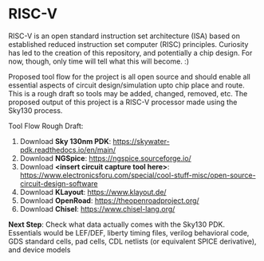 # RISC-V
RISC-V is an open standard instruction set architecture (ISA) based on established reduced instruction set computer (RISC) principles. Curiosity has led to the creation of this repository, and potentially a chip design. For now, though, only time will tell what this will become. :)

Proposed tool flow for the project is all open source and should enable all essential aspects of circuit design/simulation upto chip place and route. This is a rough draft so tools may be added, changed, removed, etc. The proposed output of this project is a RISC-V processor made using the Sky130 process.

Tool Flow Rough Draft: 
1. Download **Sky 130nm PDK**: https://skywater-pdk.readthedocs.io/en/main/
2. Download **NGSpice**: https://ngspice.sourceforge.io/
3. Download **\<insert circuit capture tool here>**: https://www.electronicsforu.com/special/cool-stuff-misc/open-source-circuit-design-software
4. Download **KLayout**: https://www.klayout.de/
5. Download **OpenRoad**: https://theopenroadproject.org/
6. Download **Chisel**: https://www.chisel-lang.org/

**Next Step**: Check what data actually comes with the Sky130 PDK. Essentials would be LEF/DEF, liberty timing files, verilog behavioral code, GDS standard cells, pad cells, CDL netlists (or equivalent SPICE derivative), and device models
